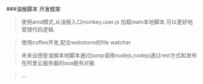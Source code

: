 ###油猴脚本 开发框架


>使用amd模式,从油猴入口monkey.user.js 加载main本地脚本,可以更好地管理代码逻辑.

>使用coffee开发,配合webstorm的file watcher

>未来设想是油猴本地脚本通过jsonp调用nodejs,nodejs通过rest方式和发布在阿里云服务器的soa服务对接.

>...
